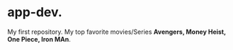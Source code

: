 # app-dev.
My first repository.
My top favorite movies/Series  **Avengers, Money Heist, One Piece, Iron MAn**.	
